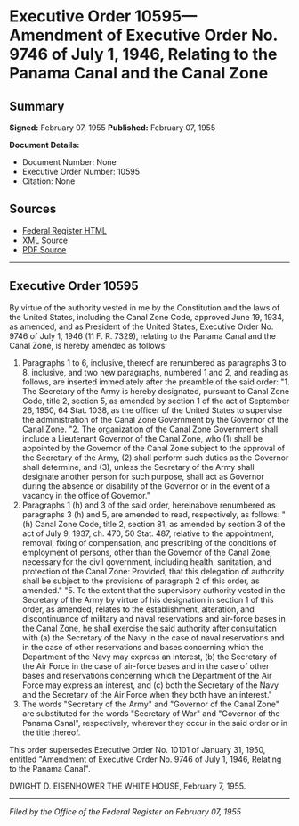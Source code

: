 # Executive Order 10595—Amendment of Executive Order No. 9746 of July 1, 1946, Relating to the Panama Canal and the Canal Zone

## Summary

**Signed:** February 07, 1955
**Published:** February 07, 1955

**Document Details:**
- Document Number: None
- Executive Order Number: 10595
- Citation: None

## Sources
- [Federal Register HTML](https://www.presidency.ucsb.edu/documents/executive-order-10595-amendment-executive-order-no-9746-july-1-1946-relating-the-panama)
- [XML Source](None)
- [PDF Source](None)

---

## Executive Order 10595

By virtue of the authority vested in me by the Constitution and the laws of the United States, including the Canal Zone Code, approved June 19, 1934, as amended, and as President of the United States, Executive Order No. 9746 of July 1, 1946 (11 F. R. 7329), relating to the Panama Canal and the Canal Zone, is hereby amended as follows:
1. Paragraphs 1 to 6, inclusive, thereof are renumbered as paragraphs 3 to 8, inclusive, and two new paragraphs, numbered 1 and 2, and reading as follows, are inserted immediately after the preamble of the said order:
"1. The Secretary of the Army is hereby designated, pursuant to Canal Zone Code, title 2, section 5, as amended by section 1 of the act of September 26, 1950, 64 Stat. 1038, as the officer of the United States to supervise the administration of the Canal Zone Government by the Governor of the Canal Zone.
"2. The organization of the Canal Zone Government shall include a Lieutenant Governor of the Canal Zone, who (1) shall be appointed by the Governor of the Canal Zone subject to the approval of the Secretary of the Army, (2) shall perform such duties as the Governor shall determine, and (3), unless the Secretary of the Army shall designate another person for such purpose, shall act as Governor during the absence or disability of the Governor or in the event of a vacancy in the office of Governor."
2. Paragraphs 1 (h) and 3 of the said order, hereinabove renumbered as paragraphs 3 (h) and 5, are amended to read, respectively, as follows:
"(h) Canal Zone Code, title 2, section 81, as amended by section 3 of the act of July 9, 1937, ch. 470, 50 Stat. 487, relative to the appointment, removal, fixing of compensation, and prescribing of the conditions of employment of persons, other than the Governor of the Canal Zone, necessary for the civil government, including health, sanitation, and protection of the Canal Zone: Provided, that this delegation of authority shall be subject to the provisions of paragraph 2 of this order, as amended."
"5. To the extent that the supervisory authority vested in the Secretary of the Army by virtue of his designation in section 1 of this order, as amended, relates to the establishment, alteration, and discontinuance of military and naval reservations and air-force bases in the Canal Zone, he shall exercise the said authority after consultation with (a) the Secretary of the Navy in the case of naval reservations and in the case of other reservations and bases concerning which the Department of the Navy may express an interest, (b) the Secretary of the Air Force in the case of air-force bases and in the case of other bases and reservations concerning which the Department of the Air Force may express an interest, and (c) both the Secretary of the Navy and the Secretary of the Air Force when they both have an interest."
3. The words "Secretary of the Army" and "Governor of the Canal Zone" are substituted for the words "Secretary of War" and "Governor of the Panama Canal", respectively, wherever they occur in the said order or in the title thereof.

This order supersedes Executive Order No. 10101 of January 31, 1950, entitled "Amendment of Executive Order No. 9746 of July 1, 1946, Relating to the Panama Canal".

DWIGHT D. EISENHOWER
THE WHITE HOUSE,
February 7, 1955.

---

*Filed by the Office of the Federal Register on February 07, 1955*

